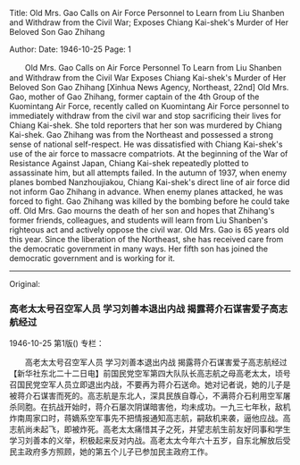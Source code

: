 Title: Old Mrs. Gao Calls on Air Force Personnel to Learn from Liu Shanben and Withdraw from the Civil War; Exposes Chiang Kai-shek's Murder of Her Beloved Son Gao Zhihang

Author: 
Date: 1946-10-25
Page: 1

　　Old Mrs. Gao Calls on Air Force Personnel
    To Learn from Liu Shanben and Withdraw from the Civil War
    Exposes Chiang Kai-shek's Murder of Her Beloved Son Gao Zhihang
    [Xinhua News Agency, Northeast, 22nd] Old Mrs. Gao, mother of Gao Zhihang, former captain of the 4th Group of the Kuomintang Air Force, recently called on Kuomintang Air Force personnel to immediately withdraw from the civil war and stop sacrificing their lives for Chiang Kai-shek. She told reporters that her son was murdered by Chiang Kai-shek. Gao Zhihang was from the Northeast and possessed a strong sense of national self-respect. He was dissatisfied with Chiang Kai-shek's use of the air force to massacre compatriots. At the beginning of the War of Resistance Against Japan, Chiang Kai-shek repeatedly plotted to assassinate him, but all attempts failed. In the autumn of 1937, when enemy planes bombed Nanzhoujiakou, Chiang Kai-shek's direct line of air force did not inform Gao Zhihang in advance. When enemy planes attacked, he was forced to fight. Gao Zhihang was killed by the bombing before he could take off. Old Mrs. Gao mourns the death of her son and hopes that Zhihang's former friends, colleagues, and students will learn from Liu Shanben's righteous act and actively oppose the civil war. Old Mrs. Gao is 65 years old this year. Since the liberation of the Northeast, she has received care from the democratic government in many ways. Her fifth son has joined the democratic government and is working for it.



<hr /> 

Original: 


### 高老太太号召空军人员  学习刘善本退出内战  揭露蒋介石谋害爱子高志航经过

1946-10-25
第1版()
专栏：

　　高老太太号召空军人员
    学习刘善本退出内战
    揭露蒋介石谋害爱子高志航经过
    【新华社东北二十二日电】前国民党空军第四大队队长高志航之母高老太太，顷号召国民党空军人员立即退出内战，不要再为蒋介石送命。她对记者说，她的儿子是被蒋介石谋害而死的。高志航是东北人，深具民族自尊心，不满蒋介石利用空军屠杀同胞。在抗战开始时，蒋介石屡次阴谋暗害他，均未成功。一九三七年秋，敌机炸南周家口时，蒋嫡系空军事先不把情报通知高志航，嗣敌机来袭，逼他应战。高志航尚未起飞，即被炸死。高老太太痛惜其子之死，并望志航生前友好同事和学生学习刘善本的义举，积极起来反对内战。高老太太今年六十五岁，自东北解放后受民主政府多方照顾，她的第五个儿子已参加民主政府工作。
